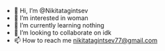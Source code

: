 - 👋 Hi, I’m @Nikitatagintsev
- 👀 I’m interested in woman
- 🌱 I’m currently learning nothing
- 💞️ I’m looking to collaborate on idk
- 📫 How to reach me nikitatagintsev77@gmail.com

<!---
Nikitatagintsev/Nikitatagintsev is a ✨ special ✨ repository because its `README.md` (this file) appears on your GitHub profile.
You can click the Preview link to take a look at your changes.
--->
